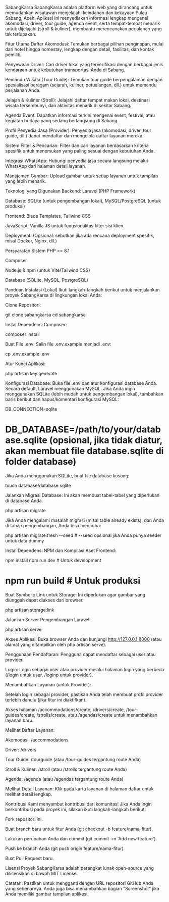 SabangKarsa
SabangKarsa adalah platform web yang dirancang untuk memudahkan wisatawan menjelajahi keindahan dan kekayaan Pulau Sabang, Aceh. Aplikasi ini menyediakan informasi lengkap mengenai akomodasi, driver, tour guide, agenda event, serta tempat-tempat menarik untuk dijelajahi (stroll & kuliner), membantu merencanakan perjalanan yang tak terlupakan.

Fitur Utama
Daftar Akomodasi: Temukan berbagai pilihan penginapan, mulai dari hotel hingga homestay, lengkap dengan detail, fasilitas, dan kontak pemilik.

Penyewaan Driver: Cari driver lokal yang terverifikasi dengan berbagai jenis kendaraan untuk kebutuhan transportasi Anda di Sabang.

Pemandu Wisata (Tour Guide): Temukan tour guide berpengalaman dengan spesialisasi beragam (sejarah, kuliner, petualangan, dll.) untuk memandu perjalanan Anda.

Jelajah & Kuliner (Stroll): Jelajahi daftar tempat makan lokal, destinasi wisata tersembunyi, dan aktivitas menarik di sekitar Sabang.

Agenda Event: Dapatkan informasi terkini mengenai event, festival, atau kegiatan budaya yang sedang berlangsung di Sabang.

Profil Penyedia Jasa (Provider): Penyedia jasa (akomodasi, driver, tour guide, dll.) dapat mendaftar dan mengelola daftar layanan mereka.

Sistem Filter & Pencarian: Filter dan cari layanan berdasarkan kriteria spesifik untuk menemukan yang paling sesuai dengan kebutuhan Anda.

Integrasi WhatsApp: Hubungi penyedia jasa secara langsung melalui WhatsApp dari halaman detail layanan.

Manajemen Gambar: Upload gambar untuk setiap layanan untuk tampilan yang lebih menarik.

Teknologi yang Digunakan
Backend: Laravel (PHP Framework)

Database: SQLite (untuk pengembangan lokal), MySQL/PostgreSQL (untuk produksi)

Frontend: Blade Templates, Tailwind CSS

JavaScript: Vanilla JS untuk fungsionalitas filter sisi klien.

Deployment: (Opsional: sebutkan jika ada rencana deployment spesifik, misal Docker, Nginx, dll.)

Persyaratan Sistem
PHP >= 8.1

Composer

Node.js & npm (untuk Vite/Tailwind CSS)

Database (SQLite, MySQL, PostgreSQL)

Panduan Instalasi (Lokal)
Ikuti langkah-langkah berikut untuk menjalankan proyek SabangKarsa di lingkungan lokal Anda:

Clone Repositori:

git clone sabangkarsa
cd sabangkarsa

Instal Dependensi Composer:

composer install

Buat File .env:
Salin file .env.example menjadi .env:

cp .env.example .env

Atur Kunci Aplikasi:

php artisan key:generate

Konfigurasi Database:
Buka file .env dan atur konfigurasi database Anda. Secara default, Laravel menggunakan MySQL. Jika Anda ingin menggunakan SQLite (lebih mudah untuk pengembangan lokal), tambahkan baris berikut dan hapus/komentari konfigurasi MySQL:

DB_CONNECTION=sqlite
# DB_DATABASE=/path/to/your/database.sqlite (opsional, jika tidak diatur, akan membuat file database.sqlite di folder database)

Jika Anda menggunakan SQLite, buat file database kosong:

touch database/database.sqlite

Jalankan Migrasi Database:
Ini akan membuat tabel-tabel yang diperlukan di database Anda.

php artisan migrate

Jika Anda mengalami masalah migrasi (misal table already exists), dan Anda di tahap pengembangan, Anda bisa mencoba:

php artisan migrate:fresh --seed # --seed opsional jika Anda punya seeder untuk data dummy

Instal Dependensi NPM dan Kompilasi Aset Frontend:

npm install
npm run dev # Untuk development
# npm run build # Untuk produksi

Buat Symbolic Link untuk Storage:
Ini diperlukan agar gambar yang diunggah dapat diakses dari browser.

php artisan storage:link

Jalankan Server Pengembangan Laravel:

php artisan serve

Akses Aplikasi:
Buka browser Anda dan kunjungi http://127.0.0.1:8000 (atau alamat yang ditampilkan oleh php artisan serve).

Penggunaan
Pendaftaran: Pengguna dapat mendaftar sebagai user atau provider.

Login: Login sebagai user atau provider melalui halaman login yang berbeda (/login untuk user, /loginp untuk provider).

Menambahkan Layanan (untuk Provider):

Setelah login sebagai provider, pastikan Anda telah membuat profil provider terlebih dahulu (jika fitur ini diaktifkan).

Akses halaman /accommodations/create, /drivers/create, /tour-guides/create, /strolls/create, atau /agendas/create untuk menambahkan layanan baru.

Melihat Daftar Layanan:

Akomodasi: /accommodations

Driver: /drivers

Tour Guide: /tourguide (atau /tour-guides tergantung route Anda)

Stroll & Kuliner: /stroll (atau /strolls tergantung route Anda)

Agenda: /agenda (atau /agendas tergantung route Anda)

Melihat Detail Layanan: Klik pada kartu layanan di halaman daftar untuk melihat detail lengkap.

Kontribusi
Kami menyambut kontribusi dari komunitas! Jika Anda ingin berkontribusi pada proyek ini, silakan ikuti langkah-langkah berikut:

Fork repositori ini.

Buat branch baru untuk fitur Anda (git checkout -b feature/nama-fitur).

Lakukan perubahan Anda dan commit (git commit -m 'Add new feature').

Push ke branch Anda (git push origin feature/nama-fitur).

Buat Pull Request baru.

Lisensi
Proyek SabangKarsa adalah perangkat lunak open-source yang dilisensikan di bawah MIT License.

Catatan: Pastikan untuk mengganti dengan URL repositori GitHub Anda yang sebenarnya. Anda juga bisa menambahkan bagian "Screenshot" jika Anda memiliki gambar tampilan aplikasi.
